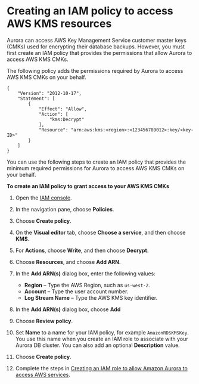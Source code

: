# Creating an IAM policy to access AWS KMS resources<a name="AuroraMySQL.Integrating.Authorizing.IAM.KMSCreatePolicy"></a>

Aurora can access AWS Key Management Service customer master keys \(CMKs\) used for encrypting their database backups\. However, you must first create an IAM policy that provides the permissions that allow Aurora to access AWS KMS CMKs\.

The following policy adds the permissions required by Aurora to access AWS KMS CMKs on your behalf\.

```
{
    "Version": "2012-10-17",
    "Statement": [
        {
            "Effect": "Allow",
            "Action": [
                "kms:Decrypt"
            ],
            "Resource": "arn:aws:kms:<region>:<123456789012>:key/<key-ID>"
        }
    ]
}
```

You can use the following steps to create an IAM policy that provides the minimum required permissions for Aurora to access AWS KMS CMKs on your behalf\.

**To create an IAM policy to grant access to your AWS KMS CMKs**

1. Open the [IAM console](https://console.aws.amazon.com/iam/home?#home)\.

1. In the navigation pane, choose **Policies**\.

1. Choose **Create policy**\.

1. On the **Visual editor** tab, choose **Choose a service**, and then choose **KMS**\.

1. For **Actions**, choose **Write**, and then choose **Decrypt**\.

1. Choose **Resources**, and choose **Add ARN**\.

1. In the **Add ARN\(s\)** dialog box, enter the following values:
   + **Region** – Type the AWS Region, such as `us-west-2`\.
   + **Account** – Type the user account number\.
   + **Log Stream Name** – Type the AWS KMS key identifier\.

1. In the **Add ARN\(s\)** dialog box, choose **Add**

1. Choose **Review policy**\.

1. Set **Name** to a name for your IAM policy, for example `AmazonRDSKMSKey`\. You use this name when you create an IAM role to associate with your Aurora DB cluster\. You can also add an optional **Description** value\.

1. Choose **Create policy**\.

1. Complete the steps in [Creating an IAM role to allow Amazon Aurora to access AWS services](AuroraMySQL.Integrating.Authorizing.IAM.CreateRole.md)\.